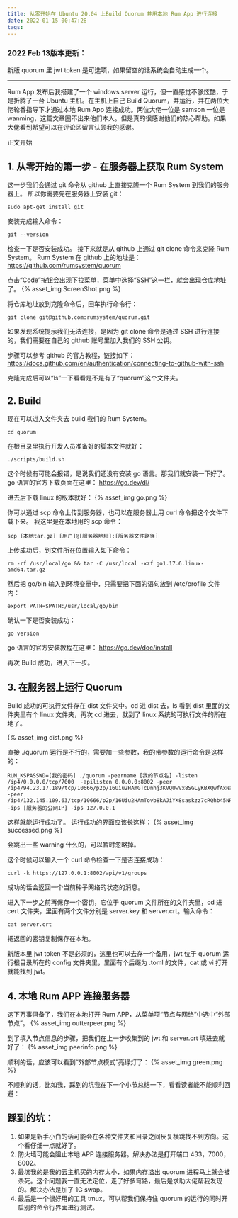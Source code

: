 ```yaml
---
title: 从零开始在 Ubuntu 20.04 上Build Quorum 并用本地 Rum App 进行连接
date: 2022-01-15 00:47:28
tags:
---
```


### 2022 Feb 13版本更新：
新版 quorum 里 jwt token 是可选项，如果留空的话系统会自动生成一个。

---

Rum App 发布后我搭建了一个 windows server 运行，但一直感觉不够炫酷，于是折腾了一台 Ubuntu 主机。在主机上自己 Build Quorum，并运行，并在两位大佬轮番指导下才通过本地 Rum App 连接成功。两位大佬一位是 samson 一位是 wanming，这篇文章圈不出来他们本人。但是真的很感谢他们的热心帮助。如果大佬看到希望可以在评论区留言认领我的感谢。

正文开始

##  1. 从零开始的第一步 - 在服务器上获取 Rum System

这一步我们会通过 git 命令从 github 上直接克隆一个 Rum System 到我们的服务器上。
所以你需要先在服务器上安装 git：
```
sudo apt-get install git
```

安装完成输入命令：
```
git --version
```

检查一下是否安装成功。
接下来就是从 github 上通过 git clone 命令来克隆 Rum System。
Rum System 在 github 上的地址是：
https://github.com/rumsystem/quorum

点击“Code”按钮会出现下拉菜单，菜单中选择“SSH”这一栏，就会出现仓库地址了。
{% asset_img ScreenShot.png %}

将仓库地址放到克隆命令后，回车执行命令行：
```
git clone git@github.com:rumsystem/quorum.git
```

如果发现系统提示我们无法连接，是因为 git clone 命令是通过 SSH 进行连接的，我们需要在自己的 github 账号里加入我们的 SSH 公钥。

步骤可以参考 github 的官方教程，链接如下：
https://docs.github.com/en/authentication/connecting-to-github-with-ssh

克隆完成后可以“ls”一下看看是不是有了“quorum”这个文件夹。

## 2. Build

现在可以进入文件夹去 build 我们的 Rum System。
```
cd quorum
```

在根目录里执行开发人员准备好的脚本文件就好：
```
./scripts/build.sh
```

这个时候有可能会报错，是说我们还没有安装 go 语言。那我们就安装一下好了。
go 语言的官方下载页面在这里：
https://go.dev/dl/

进去后下载 linux 的版本就好：
{% asset_img go.png %}

你可以通过 scp 命令上传到服务器，也可以在服务器上用 curl 命令把这个文件下载下来。
我这里是在本地用的 scp 命令：
```
scp [本地tar.gz] [用户]@[服务器地址]:[服务器文件路径]
```

上传成功后，到文件所在位置输入如下命令：
```
rm -rf /usr/local/go && tar -C /usr/local -xzf go1.17.6.linux-amd64.tar.gz
```

然后把 go/bin 输入到环境变量中，只需要把下面的语句放到 /etc/profile 文件内：
```
export PATH=$PATH:/usr/local/go/bin
```

确认一下是否安装成功：
```
go version
```

go 语言的官方安装教程在这里：
https://go.dev/doc/install

再次 Build 成功，进入下一步。

## 3. 在服务器上运行 Quorum

Build 成功的可执行文件存在 dist 文件夹中。cd 进 dist 去，ls 看到 dist 里面的文件夹里有个 linux 文件夹，再次 cd 进去，就到了 linux 系统的可执行文件的所在地了。

{% asset_img dist.png %}

直接 ./quorum 运行是不行的，需要加一些参数，我的带参数的运行命令是这样的：
```
RUM_KSPASSWD=[我的密码] ./quorum -peername [我的节点名] -listen /ip4/0.0.0.0/tcp/7000  -apilisten 0.0.0.0:8002 -peer /ip4/94.23.17.189/tcp/10666/p2p/16Uiu2HAmGTcDnhj3KVQUwVx8SGLyKBXQwfAxNayJdEwfsnUYKK4u -peer /ip4/132.145.109.63/tcp/10666/p2p/16Uiu2HAmTovb8kAJiYK8saskzz7cRQhb45NRK5AsbtdmYsLfD3RM -ips [服务器的公网IP] -ips 127.0.0.1
```

这样就能运行成功了。
运行成功的界面应该长这样：
{% asset_img successed.png %}

会跳出一些 warning 什么的，可以暂时忽略掉。

这个时候可以输入一个 curl 命令检查一下是否连接成功：
```
curl -k https://127.0.0.1:8002/api/v1/groups
```

成功的话会返回一个当前种子网络的状态的消息。

进入下一步之前再保存一个密钥，它位于 quorum 文件所在的文件夹里，cd 进 cert 文件夹，里面有两个文件分别是 server.key 和 server.crt。输入命令：
```
cat server.crt
```

把返回的密钥复制保存在本地。

新版本里 jwt token 不是必须的，这里也可以去存一个备用，jwt 位于 quorum 运行根目录所在的 config 文件夹里，里面有个后缀为 .toml 的文件，cat 或 vi 打开就能找到 jwt。

## 4. 本地 Rum APP 连接服务器

这下万事俱备了，我们在本地打开 Rum APP，从菜单项“节点与网络”中选中“外部节点”。
{% asset_img outterpeer.png %}

到了填入节点信息的步骤，把我们在上一步收集到的 jwt 和 server.crt 填进去就好了：
{% asset_img peerinfo.png %}

顺利的话，应该可以看到“外部节点模式”亮绿灯了：
{% asset_img green.png %}

不顺利的话，比如我，踩到的坑我在下一个小节总结一下，看看读者能不能顺利回避：

## 踩到的坑：

1. 如果是新手小白的话可能会在各种文件夹和目录之间反复横跳找不到方向。这个看仔细一点就好了。
2. 防火墙可能会阻止本地 APP 连接服务器。解决办法是打开端口 433，7000，8002。
3. 最坑我的是我的云主机买的内存太小，如果内存溢出 quorum 进程马上就会被杀死。这个问题我一直无法定位，走了好多弯路，最后是求助大佬帮我发现的。解决办法是加了 1G swap。
4. 最后是一个很好用的工具 tmux，可以帮我们保持住 quorum 的运行的同时开启别的命令行界面进行测试。